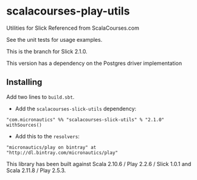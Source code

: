 # scalacourses-play-utils
Utilities for Slick Referenced from ScalaCourses.com

See the unit tests for usage examples.

This is the branch for Slick 2.1.0.

This version has a dependency on the Postgres driver implementation

## Installing ##

Add two lines to `build.sbt`.

 * Add the `scalacourses-slick-utils` dependency:
````
"com.micronautics" %% "scalacourses-slick-utils" % "2.1.0" withSources()
````

 * Add this to the `resolvers`:
````
"micronautics/play on bintray" at "http://dl.bintray.com/micronautics/play"
````

This library has been built against Scala 2.10.6 / Play 2.2.6 / Slick 1.0.1 and Scala 2.11.8 / Play 2.5.3.
